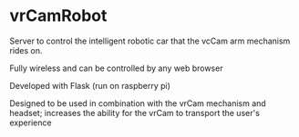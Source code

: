 # vrCamRobot

Server to control the intelligent robotic car that the vcCam arm mechanism rides on.

Fully wireless and can be controlled by any web browser

Developed with Flask (run on raspberry pi)

Designed to be used in combination with the vrCam mechanism and headset; increases the ability for the vrCam to transport the user's experience
